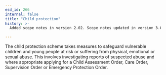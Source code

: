 ```yaml
---
esd_id: 266
internal: false
title: "Child protection"
history: >-
  Added scope notes in version 2.02. Scope notes updated in version 3.00 for clarification. Term name changed from 'Child protection' to 'Children and young people - child protection' in version 3.00. Name changed to 'Child protection' in version 4.00.

---
```


The child protection scheme takes measures to safeguard  vulnerable children and young people at risk or suffering from physical, emotional or sexual abuse.  This involves investigating reports of suspected abuse and where appropriate applying for a Child Assessment Order, Care Order, Supervision Order or Emergency Protection Order.


